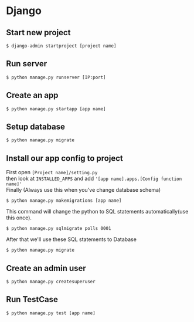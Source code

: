 # Django
Start new project
-----------------
```
$ django-admin startproject [project name]
```

Run server
-----------
```
$ python manage.py runserver [IP:port]
```

Create an app
---------
```
$ python manage.py startapp [app name]
```

Setup database
---------
```
$ python manage.py migrate
```


Install our app config to project
-----
First open `[Project name]/setting.py`  
then look at `INSTALLED_APPS` and add
`'[app name].apps.[Config function name]'`  
Finally (Always use this when you've change database schema)  
```
$ python manage.py makemigrations [app name]
```

This command will change the python to SQL statements automatically(use this once).
```
$ python manage.py sqlmigrate polls 0001
```

After that we'll use these SQL statements to Database  
```
$ python manage.py migrate
```

Create an admin user
-----
```
$ python manage.py createsuperuser
```

Run TestCase
-----
```
$ python manage.py test [app name]
```
